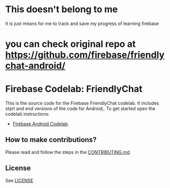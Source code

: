 # This doesn't belong to me
It is just means for me to track and save my progress of learning firebase
# you can check original repo at https://github.com/firebase/friendlychat-android/

# Firebase Codelab: FriendlyChat

This is the source code for the Firebase FriendlyChat codelab. It includes start and end versions of the
code for Android,. To get started open the codelab instructions:

 - [Firebase Android Codelab](https://codelabs.developers.google.com/codelabs/firebase-android/).


## How to make contributions?
Please read and follow the steps in the [CONTRIBUTING.md](CONTRIBUTING.md)


## License
See [LICENSE](LICENSE)
